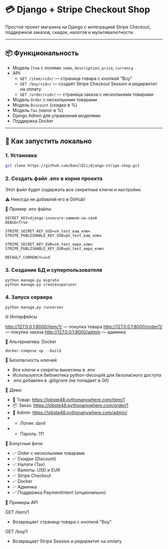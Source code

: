 # 💳 Django + Stripe Checkout Shop

Простой проект магазина на Django с интеграцией Stripe Checkout, поддержкой заказов, скидок, налогов и мультивалютности.

---

## 📦 Функциональность

- Модель `Item` с полями: `name`, `description`, `price`, `currency`
- API:
  - `GET /item/<id>/` — страница товара с кнопкой "Buy"
  - `GET /buy/<id>/` — создаёт Stripe Checkout Session и редиректит на оплату
  - `GET /order/<id>/` — страница заказа с несколькими товарами
- Модель `Order` с несколькими товарами
- Модель `Discount` (скидка в %)
- Модель `Tax` (налог в %)
- Django Admin для управления моделями
- Поддержка Docker
---

## 🚀 Как запустить локально

### 1. Установка

```bash
git clone https://github.com/DanilQli/django-stripe-shop.git
```

### 2. Создать файл .env в корне проекта
Этот файл будет содержать все секретные ключи и настройки.

⚠️ Никогда не добавляй его в GitHub!

📄 Пример .env файла:
```
SECRET_KEY=django-insecure-замени-на-свой
DEBUG=True

STRIPE_SECRET_KEY_USD=sk_test_ваш_ключ
STRIPE_PUBLISHABLE_KEY_USD=pk_test_ваш_ключ

STRIPE_SECRET_KEY_EUR=sk_test_евро_ключ
STRIPE_PUBLISHABLE_KEY_EUR=pk_test_евро_ключ

DEFAULT_CURRENCY=usd
```

### 3. Создание БД и суперпользователя
```
python manage.py migrate
python manage.py createsuperuser
```
### 4. Запуск сервера
```
python manage.py runserver
```
🌐 Интерфейсы

http://127.0.0.1:8000/item/1/ — покупка товара
http://127.0.0.1:8000/order/1/ — покупка заказа
http://127.0.0.1:8000/admin — админка

🐳 Альтернатива: Docker
```
docker-compose up --build
```

🔐 Безопасность ключей
- Все ключи и секреты вынесены в .env
- Используется библиотека python-decouple для безопасного доступа
- .env добавлен в .gitignore (не попадает в Git)

📡 Демо
- 🛒 Товар: https://lobste48.pythonanywhere.com/item/1
- 📦 Заказ: https://lobste48.pythonanywhere.com/order/1
- 🔐 Admin: https://lobste48.pythonanywhere.com/admin/
- - Логин: danil
- - Пароль: 111

🧠 Бонусные фичи
- ✅ Order с несколькими товарами
- ✅ Скидки (Discount)
- ✅ Налоги (Tax)
- ✅ Валюты: USD и EUR
- ✅ Stripe Checkout
- ✅ Docker
- ✅ Админка
- ✅ Поддержка PaymentIntent (опционально)

🧾 Примеры API

GET /item/1
- Возвращает страницу товара с кнопкой "Buy"

GET /buy/1
- Возвращает Stripe Session и редиректит на оплату

